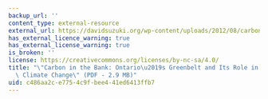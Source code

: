 ```yaml
---
backup_url: ''
content_type: external-resource
external_url: https://davidsuzuki.org/wp-content/uploads/2012/08/carbon-bank-ontario-greenbelt-role-mitigating-climate-change.pdf
has_external_licence_warning: true
has_external_license_warning: true
is_broken: ''
license: https://creativecommons.org/licenses/by-nc-sa/4.0/
title: "\"Carbon in the Bank: Ontario\u2019s Greenbelt and Its Role in Mitigating\
  \ Climate Change\" (PDF - 2.9 MB)"
uid: c486aa2c-e775-4c9f-bee4-41ed6413ffb7
---
```

